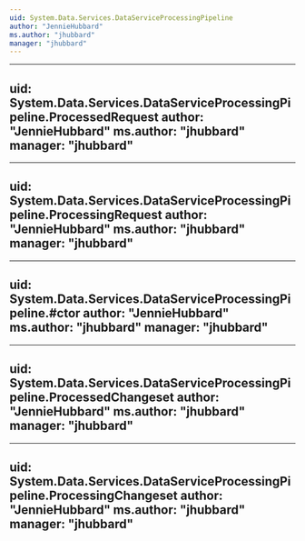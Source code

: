 ```yaml
---
uid: System.Data.Services.DataServiceProcessingPipeline
author: "JennieHubbard"
ms.author: "jhubbard"
manager: "jhubbard"
---
```


---
uid: System.Data.Services.DataServiceProcessingPipeline.ProcessedRequest
author: "JennieHubbard"
ms.author: "jhubbard"
manager: "jhubbard"
---

---
uid: System.Data.Services.DataServiceProcessingPipeline.ProcessingRequest
author: "JennieHubbard"
ms.author: "jhubbard"
manager: "jhubbard"
---

---
uid: System.Data.Services.DataServiceProcessingPipeline.#ctor
author: "JennieHubbard"
ms.author: "jhubbard"
manager: "jhubbard"
---

---
uid: System.Data.Services.DataServiceProcessingPipeline.ProcessedChangeset
author: "JennieHubbard"
ms.author: "jhubbard"
manager: "jhubbard"
---

---
uid: System.Data.Services.DataServiceProcessingPipeline.ProcessingChangeset
author: "JennieHubbard"
ms.author: "jhubbard"
manager: "jhubbard"
---
